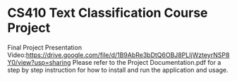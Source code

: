 # CS410 Text Classification Course Project

Final Project Presentation Video:https://drive.google.com/file/d/1B9AbRe3bDtQ6OBJ8PLIjWzteyrNSP8Y0/view?usp=sharing
Please refer to the Project Documentation.pdf for a step by step instruction for how to install and run the application and usage.
